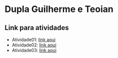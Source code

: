 # Dupla Guilherme e Teoian

## Link para atividades

- Atividade01: [link aqui](#)
- Atividade02: [link aqui](#)
- Atividade03: [link aqui](#)
